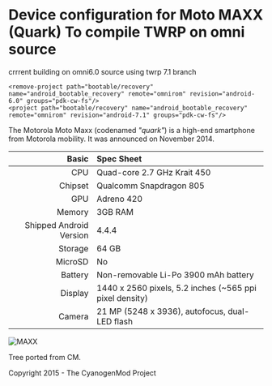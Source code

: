 Device configuration for Moto MAXX (Quark) To compile TWRP on omni source
===========================================

crrrent building on omni6.0 source using twrp 7.1 branch

	<remove-project path="bootable/recovery" name="android_bootable_recovery" remote="omnirom" revision="android-6.0" groups="pdk-cw-fs"/>
	<project path="bootable/recovery" name="android_bootable_recovery" remote="omnirom" revision="android-7.1" groups="pdk-cw-fs"/>

The Motorola Moto Maxx (codenamed _"quark"_) is a high-end smartphone from Motorola mobility.
It was announced on November 2014.

Basic   | Spec Sheet
-------:|:-------------------------
CPU     | Quad-core 2.7 GHz Krait 450
Chipset | Qualcomm Snapdragon 805
GPU     | Adreno 420
Memory  | 3GB RAM
Shipped Android Version | 4.4.4
Storage | 64 GB
MicroSD | No
Battery | Non-removable Li-Po 3900 mAh battery
Display | 1440 x 2560 pixels, 5.2 inches (~565 ppi pixel density)
Camera  | 21 MP (5248 x 3936), autofocus, dual-LED flash


![MAXX](https://dl.dropboxusercontent.com/u/281742759/maxx/novo-moto-maxx-1.jpg "MAXX")

Tree ported from CM.

Copyright 2015 - The CyanogenMod Project
